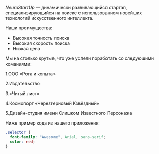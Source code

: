 *NeuroStartUp* — динамически развивающийся стартап, специализирующийся на поиске с использованием 
 новейших технологий искусственного интеллекта.

Наши преимущества:
* Высокая точность поиска
* Высокая скорость поиска
* Низкая цена


Мы на столько крутые, что уже успели поработать со следующими команиями:

1.ООО «Рога и копыта»

2.Издательство 

3.«Читый лист»

4.Космопорт «Черезтерновый Кзвёздный»

5.Дизайн-студия имени Слишком Известного Персонажа


Ниже пример кода из нашего приложения:

```css
.selector {
  font-family: "Awesome", Arial, sans-serif;
  color: red;
}
```